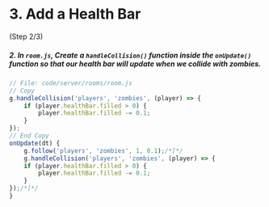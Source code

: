 # 3. Add a Health Bar
 (Step 2/3)

##### 2. In `room.js`, Create a `handleCollision()` function inside the `onUpdate()` function so that our health bar will update when we collide with zombies.

``` javascript
// File: code/server/rooms/room.js
// Copy
g.handleCollision('players', 'zombies', (player) => {
	if (player.healthBar.filled > 0) {
		player.healthBar.filled -= 0.1;
	}
});
// End Copy
onUpdate(dt) {
	g.follow('players', 'zombies', 1, 0.1);/*[*/
	g.handleCollision('players', 'zombies', (player) => {
	if (player.healthBar.filled > 0) {
		player.healthBar.filled -= 0.1;
	}
});/*]*/
}

```